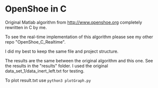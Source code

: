 # OpenShoe in C

Original Matlab algorithm from http://www.openshoe.org completely rewritten in C by me.

To see the real-time implementation of this algorithm please see my other repo "OpenShoe_C_Realtime".

I did my best to keep the same file and project structure.

The results are the same between the original algorithm and this one. See the results in the "results" folder.
I used the original data_set_1/data_inert_left.txt for testing.


To plot result.txt use `python3 plotGraph.py`
